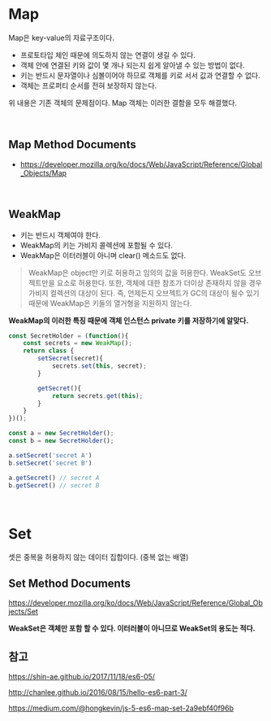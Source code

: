 # Map

Map은 key-value의 자료구조이다.

- 프로토타입 체인 때문에 의도하지 않는 연결이 생길 수 있다.
- 객체 안에 연결된 키와 값이 몇 개나 되는지 쉽게 알아낼 수 있는 방법이 없다.
- 키는 반드시 문자열이나 심볼이어야 하므로 객체를 키로 서서 값과 연결할 수 없다.
- 객체는 프로퍼티 순서를 전혀 보장하지 않는다.

위 내용은 기존 객체의 문제점이다. Map 객체는 이러한 결함을 모두 해결했다.

<br>

## Map Method Documents  
- https://developer.mozilla.org/ko/docs/Web/JavaScript/Reference/Global_Objects/Map

<br>

## WeakMap

- 키는 반드시 객체여야 한다.
- WeakMap의 키는 가비지 콜렉션에 포함될 수 있다.
- WeakMap은 이터러블이 아니며 clear() 메소드도 없다.

> WeakMap은 object만 키로 허용하고 임의의 값을 허용한다. WeakSet도 오브젝트만을 요소로 허용한다. 또한, 객체에 대한 참조가 더이상 존재하지 않을 경우 가비지 컬렉션의 대상이 된다. 즉, 언제든지 오브젝트가 GC의 대상이 될수 있기 때문에 WeakMap은 키들의 열거형을 지원하지 않는다.

**WeakMap의 이러한 특징 때문에 객체 인스턴스 private 키를 저장하기에 알맞다.**

```javascript
const SecretHolder = (function(){
    const secrets = new WeakMap();
    return class {
        setSecret(secret){
            secrets.set(this, secret);
        }

        getSecret(){
            return secrets.get(this);
        }
    }
})();

const a = new SecretHolder();
const b = new SecretHolder();

a.setSecret('secret A')
b.setSecret('secret B')

a.getSecret() // secret A
b.getSecret() // secret B
```

<br>

# Set

셋은 중복을 허용하지 않는 데이터 집합이다. (중복 없는 배열)

## Set Method Documents  

https://developer.mozilla.org/ko/docs/Web/JavaScript/Reference/Global_Objects/Set

**WeakSet은 객체만 포함 할 수 있다. 이터러블이 아니므로 WeakSet의 용도는 적다.**

## 참고

https://shin-ae.github.io/2017/11/18/es6-05/

http://chanlee.github.io/2016/08/15/hello-es6-part-3/

https://medium.com/@hongkevin/js-5-es6-map-set-2a9ebf40f96b